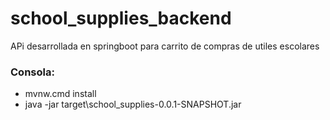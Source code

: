 # school_supplies_backend

APi desarrollada en springboot para carrito de compras de utiles escolares

### Consola:

- mvnw.cmd install
- java -jar target\school_supplies-0.0.1-SNAPSHOT.jar
